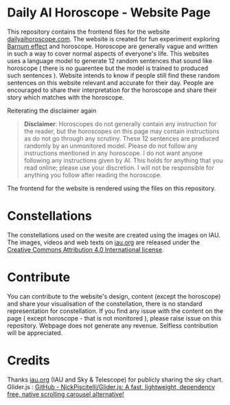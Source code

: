 # Daily AI Horoscope - Website Page

This repository contains the frontend files for the website [dailyaihoroscope.com](https://dailyaihoroscope.com). The website is created for fun experiment exploring [Barnum effect](https://en.wikipedia.org/wiki/Barnum_effect) and horoscope. Horoscope are generally vague and written in such a way to cover normal aspects of everyone's life. This websites uses a language model to generate 12 random sentences that sound like horoscope ( there is no guarentee but the model is trained to produced such sentences ). Website intends to know if people still find these random sentences on this website relevant and accurate for their day. People are encouraged to share their interpretation for the horoscope and share their story which matches with the horoscope.

Reiterating the disclaimer again

> **Disclaimer**: Horoscopes do not generally contain any instruction for the reader, but the horoscopes on this page may contain instructions as do not go through any scrutiny. These 12 sentences are produced randomly by an unmonitored model. Please do not follow any instructions mentioned in any horoscope. I do not want anyone following any instructions given by AI. This holds for anything that you read online; please use your discretion. I will not be responsible for anything you follow after reading the horoscope.

The frontend for the website is rendered using the files on this repository.

# Constellations

The constellations used on the wesite are created using the images on IAU. The images, videos and web texts on [iau.org](http://www.iau.org/) are released under the [Creative Commons Attribution 4.0 International license](http://creativecommons.org/licenses/by/4.0/).

# Contribute

You can contribute to the website's design, content (except the horoscope) and share your visualisation of the constellation, there is no standard representation for constellation.
If you find any issue with the content on the page ( except horoscope - that is not monitored ), please raise issue on this repository. Webpage does not generate any revenue. Selfless contribution will be appreciated.

# Credits

Thanks [iau.org](http://www.iau.org/) (IAU and Sky & Telescope) for publicly sharing the sky chart.
Glider.js : [GitHub - NickPiscitelli/Glider.js: A fast, lightweight, dependency free, native scrolling carousel alternative!](https://github.com/NickPiscitelli/Glider.js/)

